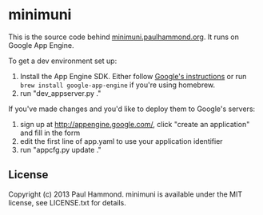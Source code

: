 # minimuni

This is the source code behind [minimuni.paulhammond.org][minimuni]. It runs on
Google App Engine.

To get a dev environment set up:

 1. Install the App Engine SDK. Either follow [Google's instructions][install]
    or run `brew install google-app-engine` if you're using homebrew.
 2. run "dev_appserver.py ."

If you've made changes and you'd like to deploy them to Google's servers:

  1. sign up at http://appengine.google.com/, click "create an application"
     and fill in the form
  2. edit the first line of app.yaml to use your application identifier
  3. run "appcfg.py update ."

[minimuni]: http://minimuni.paulhammond.org
[install]: http://code.google.com/appengine/docs/gettingstarted/devenvironment.html

## License

Copyright (c) 2013 Paul Hammond. minimuni is available under the MIT license,
see LICENSE.txt for details.
